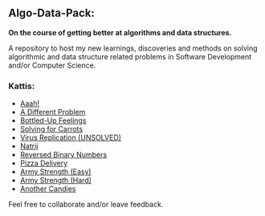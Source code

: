 ## Algo-Data-Pack:

**On the course of getting better at algorithms and data structures.**

A repository to host my new learnings, discoveries and methods on solving algorithmic and data structure related problems in Software Development and/or Computer Science.

### Kattis:

* [Aaah!](kattis/aaah.rb)
* [A Different Problem](kattis/abs_diff.rb)
* [Bottled-Up Feelings](kattis/bottled_up_feelings.rb)
* [Solving for Carrots](kattis/carrots.rb)
* [Virus Replication (UNSOLVED)](kattis/virus.rb)
* [Natrij](kattis/natrij.rb)
* [Reversed Binary Numbers](kattis/reversed_binary.rb)
* [Pizza Delivery](kattis/pizza_delivery.rb)
* [Army Strength (Easy)](kattis/armystrengthhard.rb)
* [Army Strength (Hard)](kattis/armystrengthhard.rb)
* [Another Candies](kattis/anothercandies.rb)

Feel free to collaborate and/or leave feedback.
